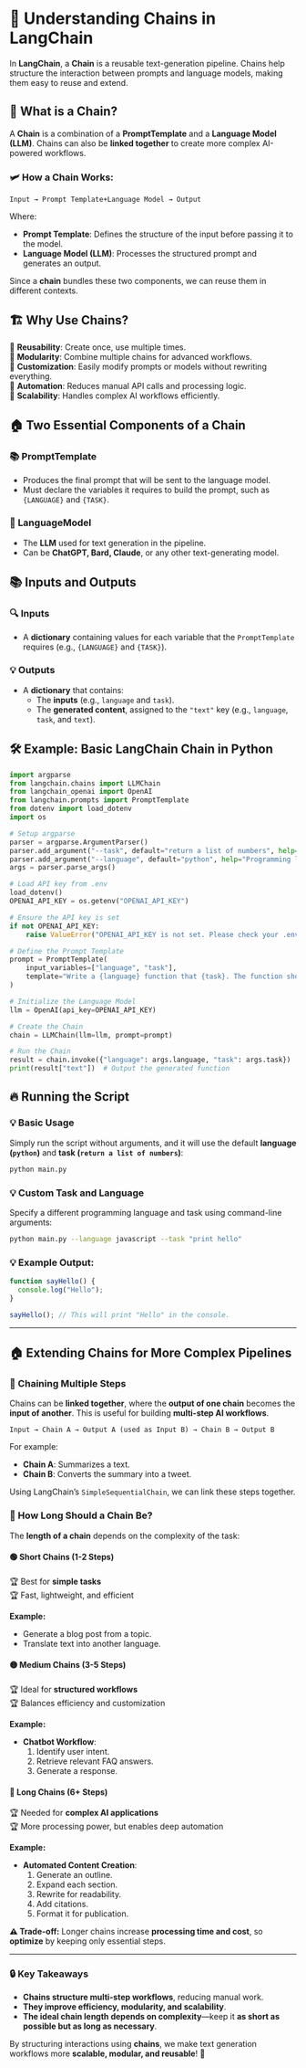 # 🚀 Understanding Chains in LangChain

In **LangChain**, a **Chain** is a reusable text-generation pipeline. Chains help structure the interaction between prompts and language models, making them easy to reuse and extend.

## 🔗 What is a Chain?

A **Chain** is a combination of a **PromptTemplate** and a **Language Model (LLM)**. Chains can also be **linked together** to create more complex AI-powered workflows.

### 🛩️ How a Chain Works:
```
Input → Prompt Template+Language Model → Output
```
Where:
- **Prompt Template**: Defines the structure of the input before passing it to the model.
- **Language Model (LLM)**: Processes the structured prompt and generates an output.

Since a **chain** bundles these two components, we can reuse them in different contexts.

## 🏗️ Why Use Chains?
💚 **Reusability**: Create once, use multiple times.  
💚 **Modularity**: Combine multiple chains for advanced workflows.  
💚 **Customization**: Easily modify prompts or models without rewriting everything.  
💚 **Automation**: Reduces manual API calls and processing logic.  
💚 **Scalability**: Handles complex AI workflows efficiently.  

## 🏠 Two Essential Components of a Chain

### 📚 PromptTemplate
- Produces the final prompt that will be sent to the language model.
- Must declare the variables it requires to build the prompt, such as `{LANGUAGE}` and `{TASK}`.

### 🎨 LanguageModel
- The **LLM** used for text generation in the pipeline.
- Can be **ChatGPT, Bard, Claude**, or any other text-generating model.

## 📚 Inputs and Outputs

### 🔍 Inputs
- A **dictionary** containing values for each variable that the `PromptTemplate` requires (e.g., `{LANGUAGE}` and `{TASK}`).

### 💡 Outputs
- A **dictionary** that contains:
  - The **inputs** (e.g., `language` and `task`).
  - The **generated content**, assigned to the `"text"` key (e.g., `language`, `task`, and `text`).

## 🛠️ Example: Basic LangChain Chain in Python

```python
import argparse
from langchain.chains import LLMChain
from langchain_openai import OpenAI
from langchain.prompts import PromptTemplate
from dotenv import load_dotenv
import os

# Setup argparse
parser = argparse.ArgumentParser()
parser.add_argument("--task", default="return a list of numbers", help="Task to generate code for")
parser.add_argument("--language", default="python", help="Programming language for the generated code")
args = parser.parse_args()

# Load API key from .env
load_dotenv()
OPENAI_API_KEY = os.getenv("OPENAI_API_KEY")

# Ensure the API key is set
if not OPENAI_API_KEY:
    raise ValueError("OPENAI_API_KEY is not set. Please check your .env file.")

# Define the Prompt Template
prompt = PromptTemplate(
    input_variables=["language", "task"],
    template="Write a {language} function that {task}. The function should be well-structured and return the correct output."
)

# Initialize the Language Model
llm = OpenAI(api_key=OPENAI_API_KEY)

# Create the Chain
chain = LLMChain(llm=llm, prompt=prompt)

# Run the Chain
result = chain.invoke({"language": args.language, "task": args.task})
print(result["text"])  # Output the generated function
```

## 🔥 Running the Script

### 💡 Basic Usage
Simply run the script without arguments, and it will use the default **language (`python`)** and **task (`return a list of numbers`)**:
```sh
python main.py
```

### 💡 Custom Task and Language
Specify a different programming language and task using command-line arguments:
```sh
python main.py --language javascript --task "print hello"
```

### 💡 Example Output:
```javascript
function sayHello() {
  console.log("Hello");
}

sayHello(); // This will print "Hello" in the console.
```

---

## 🏠 Extending Chains for More Complex Pipelines
### 🔗 Chaining Multiple Steps
Chains can be **linked together**, where the **output of one chain** becomes the **input of another**. This is useful for building **multi-step AI workflows**.

```
Input → Chain A → Output A (used as Input B) → Chain B → Output B
```

For example:
- **Chain A**: Summarizes a text.
- **Chain B**: Converts the summary into a tweet.

Using LangChain’s `SimpleSequentialChain`, we can link these steps together.

### 🔄 How Long Should a Chain Be?

The **length of a chain** depends on the complexity of the task:

#### 🟢 Short Chains (1-2 Steps)
🏆 Best for **simple tasks**  
🏆 Fast, lightweight, and efficient  

**Example:**
- Generate a blog post from a topic.
- Translate text into another language.

#### 🟡 Medium Chains (3-5 Steps)
🏆 Ideal for **structured workflows**  
🏆 Balances efficiency and customization  

**Example:**
- **Chatbot Workflow**:
  1. Identify user intent.
  2. Retrieve relevant FAQ answers.
  3. Generate a response.

#### 🔴 Long Chains (6+ Steps)
🏆 Needed for **complex AI applications**  
🏆 More processing power, but enables deep automation  

**Example:**
- **Automated Content Creation**:
  1. Generate an outline.
  2. Expand each section.
  3. Rewrite for readability.
  4. Add citations.
  5. Format it for publication.

**⚠ Trade-off:** Longer chains increase **processing time and cost**, so **optimize** by keeping only essential steps.

---

### 🔒 Key Takeaways
- **Chains structure multi-step workflows**, reducing manual work.
- **They improve efficiency, modularity, and scalability**.
- **The ideal chain length depends on complexity**—keep it **as short as possible but as long as necessary**.

By structuring interactions using **chains**, we make text generation workflows more **scalable, modular, and reusable**! 🚀

